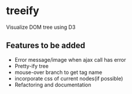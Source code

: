 treeify
=======

Visualize DOM tree using D3
<h2>Features to be added</h2>
<ul>
  <li>Error message/image when ajax call has error</li>
  <li>Pretty-ify tree</li>
  <li>mouse-over branch to get tag name</li>
  <li>incorporate css of current nodes(if possible)</li>
  <li>Refactoring and documentation</li>
</ul>
